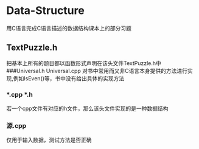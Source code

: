 # Data-Structure

用C语言完成C语言描述的数据结构课本上的部分习题

TextPuzzle.h
--------
把基本上所有的题目都以函数形式声明在该头文件TextPuzzle.h中
###Universal.h Universal.cpp
对书中常用而又非C语言本身提供的方法进行实现,例如IsEven()等，书中没有给出具体的实现方法

### *.cpp *.h 
若一个cpp文件有对应的h文件，那么该头文件实现的是一种数据结构

### 源.cpp
仅用于输入数据，测试方法是否正确
